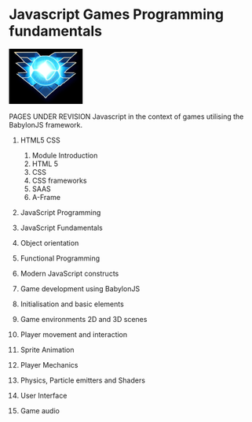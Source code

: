 # Javascript Games Programming fundamentals

![logo](JGF_badge.png) 

PAGES UNDER REVISION
Javascript in the context of games utilising the BabylonJS framework.

1. HTML5 CSS
   1. Module Introduction
   2. HTML 5
   3. CSS
   4. CSS frameworks
   5. SAAS
   6. A-Frame

2.	JavaScript Programming
   1.  JavaScript Fundamentals
   2.  Object orientation
   3.  Functional Programming
   4.  Modern JavaScript constructs

3.	Game development using BabylonJS
   1.  Initialisation and basic elements 
   2.  Game environments 2D and 3D scenes
   3.  Player movement and interaction
   4.  Sprite Animation
   5.  Player Mechanics
   6.  Physics, Particle emitters and Shaders
   7.  User Interface
   8.  Game audio



